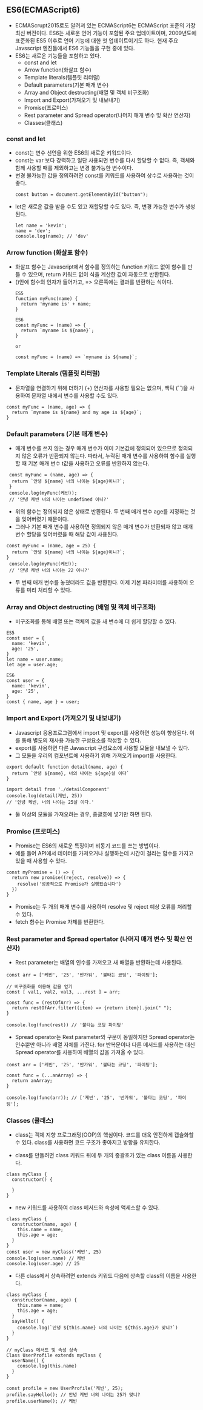 ## ES6(ECMAScript6)
- ECMAScrupt2015로도 알려져 있는 ECMAScript6는 ECMAScript 표준의 가장 최신 버전이다. ES6는 새로운 언어 기능이 포함된 주요 업데이트이며, 2009년도에 표준화된 ES5 이후로 언어 기능에 대한 첫 업데이트이기도 하다. 현재 주요 Javsscript 엔진들에서 ES6 기능들을 구현 중에 있다.
- ES6는 새로운 기능들을 포함하고 있다.
  - const and let
  - Arrow function(화살표 함수)
  - Template literals(템플릿 리터럴)
  - Default parameters(기본 매개 변수)
  - Array and Object destructing(배열 및 객체 비구조화)
  - Import and Export(가져오기 및 내보내기)
  - Promise(프로미스)
  - Rest parameter and Spread operator(나머지 매개 변수 및 확산 연산자)
  - Classes(클래스)

### const and let 
- const는 변수 선언을 위한 ES6의 새로운 키워드이다.
- const는 var 보다 강력하고 일단 사용되면 변수를 다시 할당할 수 없다. 즉, 객체와 함께 사용할 때를 제외하고는 변경 불가능한 변수이다.
- 변경 불가능한 값을 정의하려면 const를 키워드를 사용하여 상수로 사용하는 것이 좋다.
  ```
  const button = document.getElementById("button");
  ```
- let은 새로운 값을 받을 수도 있고 재할당할 수도 있다. 즉, 변경 가능한 변수가 생성된다.
  ```
  let name = 'kevin';
  name = 'dev';
  console.log(name); // 'dev'
  ```

### Arrow function (화살표 함수)
- 화살표 함수는 Javascript에서 함수를 정의하는 function 키워드 없이 함수를 만들 수 있으며, return 키워드 없이 식을 계산한 값이 자동으로 반환된다.
- ()안에 함수의 인자가 들어가고, => 오른쪽에는 결과를 반환하는 식이다.
  ```
  ES5
  function myFunc(name) {
    return 'myname is' + name;
  }
    
  ES6
  const myFunc = (name) => {
    return `myname is ${name}`;
  }
  
  or
  
  const myFunc = (name) => `myname is ${name}`;
  ```
  
### Template Literals (템플릿 리터럴)
- 문자열을 연결하기 위해 더하기 (+) 연산자를 사용할 필요는 없으며, 백틱 (``)을 사용하여 문자열 내에서 변수를 사용할 수도  있다.
```
const myFunc = (name, age) => {
  return `myname is ${name} and my age is ${age}`;
}
```

### Default parameters (기본 매개 변수)
- 매개 변수를 쓰지 않는 경우 매개 변수가 이미 기본값에 정의되어 있으므로 정의되지 않은 오류가 반환되지 않는다. 따라서, 누락된 매개 변수를 사용하여 함수를 실행할 때 기본 매개 변수 t값을 사용하고 오류를 반환하지 않는다.

```
 const myFunc = (name, age) => {
  return `안녕 ${name} 너의 나이는 ${age}이니?`;
 }
 console.log(myFunc(케빈));
 // '안녕 케빈 너의 나이는 undefined 이니?'
```
- 위의 함수는 정의되지 않은 상태로 반환된다. 두 번째 매개 변수 age를 지정하는 것을 잊어버렸기 때문이다.
- 그러나 기본 매개 변수를 사용하면 정의되지 않은 매개 변수가 반환되자 않고 매개 변수 할당을 잊어버렸을 때 해당 값이 사용된다.

```
const myFunc = (name, age = 25) {
  return `안녕 ${name} 너의 나이는 ${age}이니?`;
}
 console.log(myFunc(케빈));
 // '안녕 케빈 너의 나이는 22 이니?'
```
- 두 번째 매개 변수를 놓쳤더라도 값을 반환한다. 이제 기본 파라미터를 사용하여 오류를 미리 처리할 수 있다.

### Array and Object destructing (배열 및 객체 비구조화)
- 비구조화를 통해 배열 또는 객체의 값을 새 변수에 더 쉽게 할당할 수 있다.
```
ES5
const user = {
  name: 'kevin',
  age: '25',
}
let name = user.name;
let age = user.age;
```

```
ES6
const user = {
  name: 'kevin',
  age: '25',
}
const { name, age } = user;
```

### Import and Export (가져오기 및 내보내기)
- Javascript 응용프로그램에서 import 및 export를 사용하면 성능이 향상된다. 이를 통해 별도의 재사용 가능한 구성요소를 작성할 수 있다.
- export를 사용하면 다른 Javascript 구성요소에 사용할 모듈을 내보낼 수 있다.
- 그 모듈을 우리의 컴포넌트에 사용하기 위해 가져오기 import를 사용한다.

```
export default function detail(name, age) {
  return `안녕 ${name}, 너의 나이는 ${age}살 이다`
}
```
```
import detail from './detailComponent'
console.log(detail(케빈, 25))
// '안녕 케빈, 너의 나이는 25살 이다.'
```
- 둘 이상의 모듈을 가져오려는 경우, 중괄호에 넣기만 하면 된다.

### Promise (프로미스)
- Promise는 ES6의 새로운 특징이며 비동기 코드를 쓰는 방법이다.
- 예를 들어 API에서 데이터를 가져오거나 실행하는데 시간이 걸리는 함수를 가지고 있을 때 사용할 수 있다.

```
const myPromise = () => {
  return new promise((reject, resolve)) => {
    resolve('성공적으로 Promise가 실행됬습니다')
  })
}
```
- Promise는 두 개의 매개 변수를 사용하며 resolve 및 reject 예상 오류를 처리할 수 있다.
- fetch 함수는 Promise 자체를 반환한다.

### Rest parameter and Spread opertator (나머지 매개 변수 및 확산 연산자)
- Rest parameter는 배열의 인수를 가져오고 새 배열을 반환하는데 사용된다.

```
const arr = ['케빈', '25', '반가워', '불타는 코딩', '파이팅'];

// 비구조화를 이용해 값을 얻기
const [ val1, val2, val3, ...rest ] = arr;

const func = (restOfArr) => {
  return restOfArr.filter((item) => {return item}).join(" ");
}

console.log(func(rest)) // '불타는 코딩 파이팅'
```

- Spread operator는 Rest parameter와 구문이 동일하지만 Spread operator는 인수뿐만 아니라 배열 자체를 가진다. for 반복문이나 다른 메서드를 사용하는 대신 Spread operator를 사용하여 배열의 값을 가져올 수 있다.

```
const arr = ['케빈', '25', '반가워', '불타는 코딩', '파이팅'];

const func = (...anArray) => {
  return anArray;
}

console.log(func(arr)); // ['케빈', '25', '반가워', '불타는 코딩', '파이팅'];
```

### Classes (클래스)
- class는 객체 지향 프로그래밍(OOP)의 핵심이다. 코드를 더욱 안전하게 캡슐화할 수 있다. class를 사용하면 코드 구조가 좋아지고 방향을 유지한다.

- class를 만들려면 class 키워드 뒤에 두 개의 중괄호가 있는 class 이름을 사용한다.
```
class myClass {
  constructor() {
  
  }
}
```

- new 키워드를 사용하여 class 메서드와 속성에 액세스할 수 있다.
```
class myClass {
  constructor(name, age) {
    this.name = name;
    this.age = age;
  }
}
const user = new myClass('케빈', 25)
console.log(user.name) // 케빈
console.log(user.age) // 25
```

- 다른 class에서 상속하려면 extends 키워드 다음에 상속할 class의 이름을 사용한다.
```
class myClass {
  constructor(name, age) {
    this.name = name;
    this.age = age;
  }
  sayHello() {
    console.log(`안녕 ${this.name} 너의 나이는 ${this.age}가 맞니?`)
  }
}

// myClass 메서드 및 속성 상속
Class UserProfile extends myClass {
  userName() {
    console.log(this.name)
  }
}

const profile = new UserProfile('케빈', 25);
profile.sayHello(); // 안녕 케빈 너의 나이는 25가 맞니?
profile.userName(); // 케빈
```
